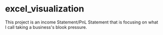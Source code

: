 # excel_visualization
This project is an income Statement/PnL Statement that is focusing on what I call taking a business's blook pressure.
